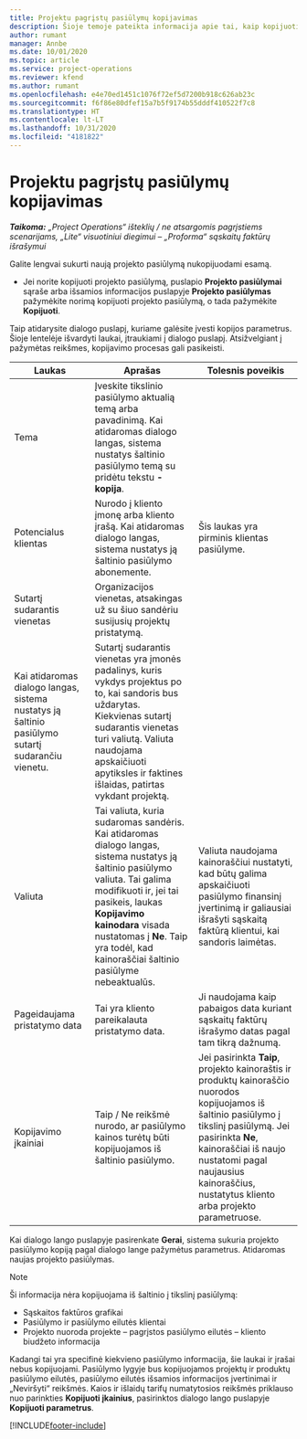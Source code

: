 ```yaml
---
title: Projektu pagrįstų pasiūlymų kopijavimas
description: Šioje temoje pateikta informacija apie tai, kaip kopijuoti projektu pagrįstus pasiūlymus programoje „Project Operations“.
author: rumant
manager: Annbe
ms.date: 10/01/2020
ms.topic: article
ms.service: project-operations
ms.reviewer: kfend
ms.author: rumant
ms.openlocfilehash: e4e70ed1451c1076f72ef5d7200b918c626ab23c
ms.sourcegitcommit: f6f86e80dfef15a7b5f9174b55dddf410522f7c8
ms.translationtype: HT
ms.contentlocale: lt-LT
ms.lasthandoff: 10/31/2020
ms.locfileid: "4181822"
---
```

# <a name="copy-project-based-quotes"></a>Projektu pagrįstų pasiūlymų kopijavimas

_**Taikoma:** „Project Operations“ išteklių / ne atsargomis pagrįstiems scenarijams, „Lite“ visuotiniui diegimui – „Proforma“ sąskaitų faktūrų išrašymui_

Galite lengvai sukurti naują projekto pasiūlymą nukopijuodami esamą. 

- Jei norite kopijuoti projekto pasiūlymą, puslapio **Projekto pasiūlymai** sąraše arba išsamios informacijos puslapyje **Projekto pasiūlymas** pažymėkite norimą kopijuoti projekto pasiūlymą, o tada pažymėkite **Kopijuoti**.

Taip atidarysite dialogo puslapį, kuriame galėsite įvesti kopijos parametrus. Šioje lentelėje išvardyti laukai, įtraukiami į dialogo puslapį. Atsižvelgiant į pažymėtas reikšmes, kopijavimo procesas gali pasikeisti.

| **Laukas** | **Aprašas** | **Tolesnis poveikis** |
| --- | --- | --- |
| Tema | Įveskite tikslinio pasiūlymo aktualią temą arba pavadinimą. Kai atidaromas dialogo langas, sistema nustatys šaltinio pasiūlymo temą su pridėtu tekstu **-kopija**. | |
| Potencialus klientas | Nurodo į kliento įmonę arba kliento įrašą. Kai atidaromas dialogo langas, sistema nustatys ją šaltinio pasiūlymo abonemente. | Šis laukas yra pirminis klientas pasiūlyme. |
| Sutartį sudarantis vienetas | Organizacijos vienetas, atsakingas už su šiuo sandėriu susijusių projektų pristatymą.
Kai atidaromas dialogo langas, sistema nustatys ją šaltinio pasiūlymo sutartį sudarančiu vienetu. | Sutartį sudarantis vienetas yra įmonės padalinys, kuris vykdys projektus po to, kai sandoris bus uždarytas. Kiekvienas sutartį sudarantis vienetas turi valiutą. Valiuta naudojama apskaičiuoti apytiksles ir faktines išlaidas, patirtas vykdant projektą. |
| Valiuta | Tai valiuta, kuria sudaromas sandėris. Kai atidaromas dialogo langas, sistema nustatys ją šaltinio pasiūlymo valiuta. Tai galima modifikuoti ir, jei tai pasikeis, laukas **Kopijavimo kainodara** visada nustatomas į **Ne**. Taip yra todėl, kad kainoraščiai šaltinio pasiūlyme nebeaktualūs. | Valiuta naudojama kainoraščiui nustatyti, kad būtų galima apskaičiuoti pasiūlymo finansinį įvertinimą ir galiausiai išrašyti sąskaitą faktūrą klientui, kai sandoris laimėtas. |
| Pageidaujama pristatymo data | Tai yra kliento pareikalauta pristatymo data. | Ji naudojama kaip pabaigos data kuriant sąskaitų faktūrų išrašymo datas pagal tam tikrą dažnumą. |
| Kopijavimo įkainiai | Taip / Ne reikšmė nurodo, ar pasiūlymo kainos turėtų būti kopijuojamos iš šaltinio pasiūlymo. | Jei pasirinkta **Taip**, projekto kainoraštis ir produktų kainoraščio nuorodos kopijuojamos iš šaltinio pasiūlymo į tikslinį pasiūlymą. Jei pasirinkta **Ne**, kainoraščiai iš naujo nustatomi pagal naujausius kainoraščius, nustatytus kliento arba projekto parametruose. |

Kai dialogo lango puslapyje pasirenkate **Gerai**, sistema sukuria projekto pasiūlymo kopiją pagal dialogo lange pažymėtus parametrus. Atidaromas naujas projekto pasiūlymas. 

> [!NOTE]
> Ši informacija nėra kopijuojama iš šaltinio į tikslinį pasiūlymą:
>
> - Sąskaitos faktūros grafikai
> - Pasiūlymo ir pasiūlymo eilutės klientai
> - Projekto nuoroda projekte – pagrįstos pasiūlymo eilutės – kliento biudžeto informacija
>
>Kadangi tai yra specifinė kiekvieno pasiūlymo informacija, šie laukai ir įrašai nebus kopijuojami. Pasiūlymo lygyje bus kopijuojamos projektų ir produktų pasiūlymo eilutės, pasiūlymo eilutės išsamios informacijos įvertinimai ir „Neviršyti“ reikšmės. Kaios ir išlaidų tarifų numatytosios reikšmės priklauso nuo parinkties **Kopijuoti įkainius**, pasirinktos dialogo lango puslapyje **Kopijuoti parametrus**.


[!INCLUDE[footer-include](../includes/footer-banner.md)]